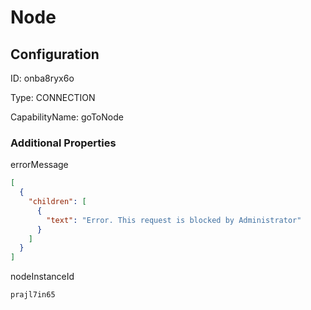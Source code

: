 # Node
## Configuration
ID:  onba8ryx6o

Type: CONNECTION 

CapabilityName: goToNode






### Additional Properties
errorMessage
```json 
[
  {
    "children": [
      {
        "text": "Error. This request is blocked by Administrator"
      }
    ]
  }
]
```


nodeInstanceId
```string 
prajl7in65
```





